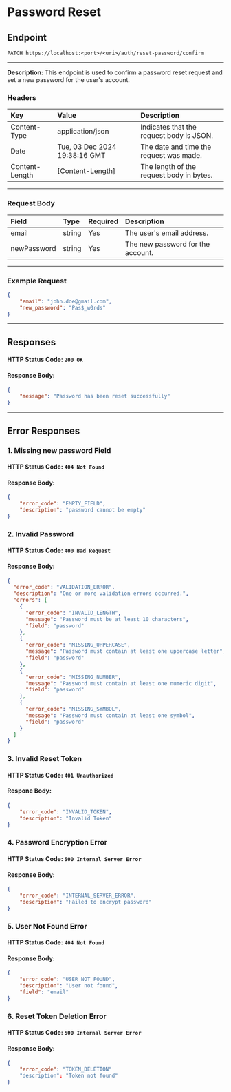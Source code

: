 # Password Reset
## Endpoint
```
PATCH https://localhost:<port>/<uri>/auth/reset-password/confirm
```
---
**Description:** This endpoint is used to confirm a password reset request and set a new password for the user's account.
### Headers
| Key             | Value                         | Description                              |
| :-------------- | :---------------------------- | :----------------------------------------|
| Content-Type    | application/json              | Indicates that the request body is JSON. |
| Date            | Tue, 03 Dec 2024 19:38:16 GMT | The date and time the request was made.  |
| Content-Length  | [Content-Length]              | The length of the request body in bytes. |

---
### Request Body
| Field       | Type    | Required  | Description                       |
|:------------|:--------|:----------|:----------------------------------|
| email       | string  | Yes       | The user's email address.         |
| newPassword | string  | Yes       | The new password for the account. |
---
### Example Request
```json
{
    "email": "john.doe@gmail.com",
    "new_password": "Pas$_w0rds"
}
```
---
## Responses
#### HTTP Status Code: `200 OK`
#### Response Body:
```json
{
    "message": "Password has been reset successfully"
}
```
---
## Error Responses
### 1. Missing new password Field
#### HTTP Status Code: `404 Not Found`
#### Response Body:
```json
{
    "error_code": "EMPTY_FIELD",
    "description": "password cannot be empty"
}
```

### 2. Invalid Password
#### HTTP Status Code: `400 Bad Request`
#### Response Body:
```json
{
  "error_code": "VALIDATION_ERROR",
  "description": "One or more validation errors occurred.",
  "errors": [
    {
      "error_code": "INVALID_LENGTH",
      "message": "Password must be at least 10 characters",
      "field": "password"
    },
    {
      "error_code": "MISSING_UPPERCASE",
      "message": "Password must contain at least one uppercase letter",
      "field": "password"
    },
    {
      "error_code": "MISSING_NUMBER",
      "message": "Password must contain at least one numeric digit",
      "field": "password"
    },
    {
      "error_code": "MISSING_SYMBOL",
      "message": "Password must contain at least one symbol",
      "field": "password"
    }
  ]
}
```

### 3. Invalid Reset Token
#### HTTP Status Code: `401 Unauthorized`
#### Respone Body:
```json
{
    "error_code": "INVALID_TOKEN",
    "description": "Invalid Token"
}
```

### 4. Password Encryption Error
#### HTTP Status Code: `500 Internal Server Error`
#### Response Body:
```json
{
    "error_code": "INTERNAL_SERVER_ERROR",
    "description": "Failed to encrypt password"
}
```

### 5. User Not Found Error
#### HTTP Status Code: `404 Not Found`
#### Response Body:
```json
{
    "error_code": "USER_NOT_FOUND",
    "description": "User not found",
    "field": "email"
}
```

### 6. Reset Token Deletion Error
#### HTTP Status Code: `500 Internal Server Error`
#### Response Body:
```json
{
    "error_code": "TOKEN_DELETION"
    "description": "Token not found"
}
```